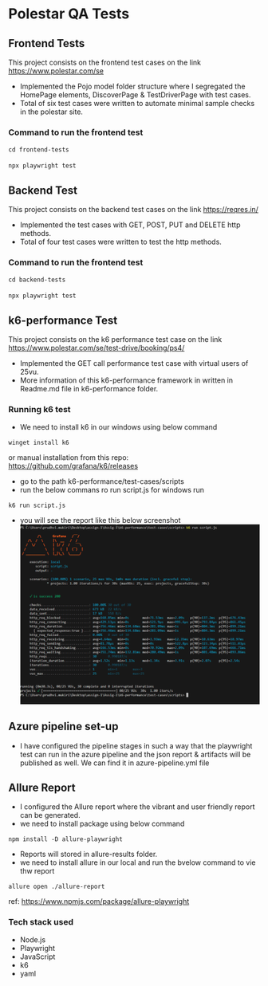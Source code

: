 # Polestar QA Tests

## Frontend Tests

This project consists on the frontend test cases on the link https://www.polestar.com/se

- Implemented the Pojo model folder structure where I segregated the HomePage elements, DiscoverPage & TestDriverPage with test cases.
- Total of six test cases were written to automate minimal sample checks in the polestar site.

### Command to run the frontend test

```
cd frontend-tests

npx playwright test
```

## Backend Test

This project consists on the backend test cases on the link https://reqres.in/

- Implemented the test cases with GET, POST, PUT and DELETE http methods.
- Total of four test cases were written to test the http methods.

### Command to run the frontend test

```
cd backend-tests

npx playwright test
```

## k6-performance Test

This project consists on the k6 performance test case on the link https://www.polestar.com/se/test-drive/booking/ps4/

- Implemented the GET call performance test case with virtual users of 25vu.
- More information of this k6-performance framework in written in Readme.md file in k6-performance folder.

### Running k6 test

- We need to install k6 in our windows using below command

```
winget install k6 
```
or manual installation from this repo: https://github.com/grafana/k6/releases

- go to the path k6-performance/test-cases/scripts
- run the below commans ro run script.js for windows run

```
k6 run script.js
```
- you will see the report like this below screenshot ![alt text](image.png)

## Azure pipeline set-up

- I have configured the pipeline stages in such a way that the playwright test can run in the azure pipeline and the json report & artifacts will be published as well. We can find it in azure-pipeline.yml file

## Allure Report

- I configured the Allure report where the vibrant and user friendly report can be generated.
- we need to install package using below command
```
npm install -D allure-playwright
```
- Reports will stored in allure-results folder.
- we need to install allure in our local and run the bvelow command to vie thw report
```
allure open ./allure-report
```

ref: https://www.npmjs.com/package/allure-playwright

### Tech stack used

- Node.js
- Playwright
- JavaScript
- k6
- yaml 



